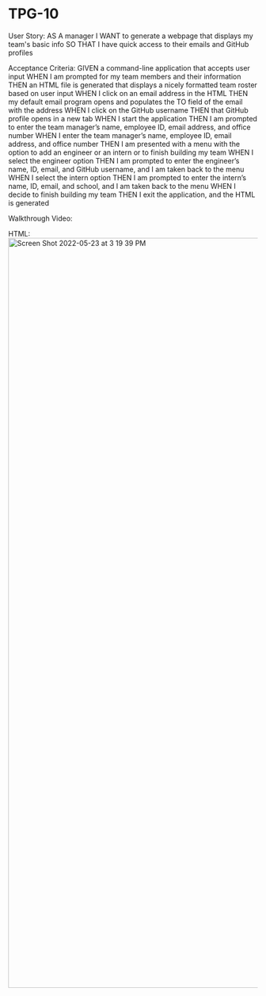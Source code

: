 # TPG-10
User Story:
AS A manager
I WANT to generate a webpage that displays my team's basic info
SO THAT I have quick access to their emails and GitHub profiles

Acceptance Criteria:
GIVEN a command-line application that accepts user input
WHEN I am prompted for my team members and their information
THEN an HTML file is generated that displays a nicely formatted team roster based on user input
WHEN I click on an email address in the HTML
THEN my default email program opens and populates the TO field of the email with the address
WHEN I click on the GitHub username
THEN that GitHub profile opens in a new tab
WHEN I start the application
THEN I am prompted to enter the team manager’s name, employee ID, email address, and office number
WHEN I enter the team manager’s name, employee ID, email address, and office number
THEN I am presented with a menu with the option to add an engineer or an intern or to finish building my team
WHEN I select the engineer option
THEN I am prompted to enter the engineer’s name, ID, email, and GitHub username, and I am taken back to the menu
WHEN I select the intern option
THEN I am prompted to enter the intern’s name, ID, email, and school, and I am taken back to the menu
WHEN I decide to finish building my team
THEN I exit the application, and the HTML is generated

Walkthrough Video:

HTML:
<img width="1512" alt="Screen Shot 2022-05-23 at 3 19 39 PM" src="https://user-images.githubusercontent.com/95260935/169891177-ba81ca21-b2be-4c5c-b40a-9b214a576029.png">
